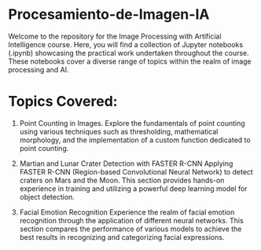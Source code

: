 # Procesamiento-de-Imagen-IA
Welcome to the repository for the Image Processing with Artificial Intelligence course. Here, you will find a collection of Jupyter notebooks (.ipynb) showcasing the practical work undertaken throughout the course. 
These notebooks cover a diverse range of topics within the realm of image processing and AI.
# Topics Covered:
1. Point Counting in Images.
Explore the fundamentals of point counting using various techniques such as thresholding, mathematical morphology, and the implementation of a custom function dedicated to point counting.

2. Martian and Lunar Crater Detection with FASTER R-CNN
Applying FASTER R-CNN (Region-based Convolutional Neural Network) to detect craters on Mars and the Moon. This section provides hands-on experience in training and utilizing a powerful deep learning model for object detection.

3. Facial Emotion Recognition
Experience the realm of facial emotion recognition through the application of different neural networks. This section compares the performance of various models to achieve the best results in recognizing and categorizing facial expressions.
